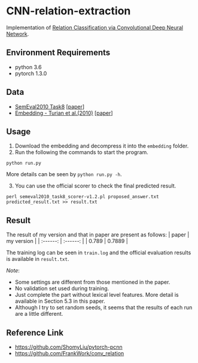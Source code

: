 # CNN-relation-extraction
Implementation of [Relation Classification via Convolutional Deep Neural Network](https://www.aclweb.org/anthology/C14-1220.pdf).

## Environment Requirements
* python 3.6
* pytorch 1.3.0

## Data
* [SemEval2010 Task8](https://drive.google.com/file/d/0B_jQiLugGTAkMDQ5ZjZiMTUtMzQ1Yy00YWNmLWJlZDYtOWY1ZDMwY2U4YjFk/view?sort=name&layout=list&num=50) \[[paper](https://www.aclweb.org/anthology/S10-1006.pdf)\]
* [Embedding - Turian et
al.(2010)](http://metaoptimize.s3.amazonaws.com/hlbl-embeddings-ACL2010/hlbl-embeddings-scaled.EMBEDDING_SIZE=50.txt.gz) \[[paper](https://www.aclweb.org/anthology/P10-1040.pdf)\]

## Usage
1. Download the embedding and decompress it into the `embedding` folder.
2. Run the following the commands to start the program.
```shell
python run.py
```
More details can be seen by `python run.py -h`.

3. You can use the official scorer to check the final predicted result.
```shell
perl semeval2010_task8_scorer-v1.2.pl proposed_answer.txt predicted_result.txt >> result.txt
```

## Result
The result of my version and that in paper are present as follows:
| paper | my version |
| :------: | :------: |
| 0.789 | 0.7889 |

The training log can be seen in `train.log` and the official evaluation results is available in `result.txt`.

*Note*:
* Some settings are different from those mentioned in the paper.
* No validation set used during training.
* Just complete the part without lexical level features. More detail is available in Section 5.3 in this paper.
* Although I try to set random seeds, it seems that the results of each run are a little different.

## Reference Link
* https://github.com/ShomyLiu/pytorch-pcnn
* https://github.com/FrankWork/conv_relation